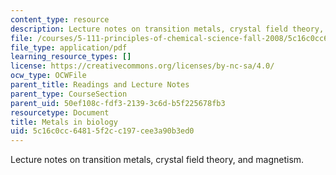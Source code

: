```yaml
---
content_type: resource
description: Lecture notes on transition metals, crystal field theory, and magnetism.
file: /courses/5-111-principles-of-chemical-science-fall-2008/5c16c0cc64815f2cc197cee3a90b3ed0_lecnotes29.pdf
file_type: application/pdf
learning_resource_types: []
license: https://creativecommons.org/licenses/by-nc-sa/4.0/
ocw_type: OCWFile
parent_title: Readings and Lecture Notes
parent_type: CourseSection
parent_uid: 50ef108c-fdf3-2139-3c6d-b5f225678fb3
resourcetype: Document
title: Metals in biology
uid: 5c16c0cc-6481-5f2c-c197-cee3a90b3ed0
---
```

Lecture notes on transition metals, crystal field theory, and magnetism.